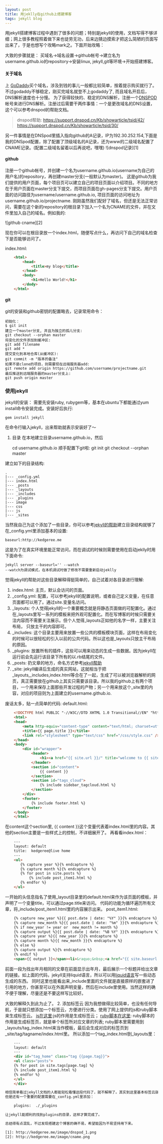 ```yaml
---
layout: post
title: 用jeklly在github上搭建博客
tags: jekyll blog
---
```

用jekyll搭建博客过程中遇到了很多的问题；特别是jekyll的使用，文档写得不够详细；网上很多教程照着做下来也徒劳无功，后来边猜边摸索才把这么简陋的页面写出来了，于是也想写个攻略mark之。下面开始攻略：

大致的步骤就是： 买域名->域名设置->github帐号->建立名为username.github.io的repository->安装linux, jekyll,git等环境->开始搭建博客。

#### 关于域名
上 [GoDaddy](http://www.godaddy.com/)买个域名，涉及到钱的事儿一般都比较简单，按着提示购买就行了。不过godaddy不够稳定，刚买完域名就登不上godaddy了, 而且域名开启后，DNS解析速度也十分慢。
为了获得较快的、稳定的DNS解析，注册一个[DNSPOD](www.dnspod.cn)帐号来进行DNS解析。注册过后需要干两件事情：一个是更改域名的DNS设置，这个可以参考dnspod的帮助文档。
>dnspod帮助:
>https://support.dnspod.cn/Kb/showarticle/tsid/42/
>https://support.dnspod.cn/Kb/showarticle/tsid/30/

另一件事情是在DNSpod里插入指向github的A记录，IP为192.30.252.154,下面是我的DNSpod配置，除了配置了顶级域名的A记录，还为www的二级域名配置了CNAME记录。(配置二级域名留着以后再说吧，嘿嘿)
![dnspod记录][1]
#### github
注册一个github帐号，并创建一个名为username.github.io(username为自己的用户名)的repository，再创建master分支(一般默认为master)。
这是github为我们提供的用户页面，每个项目页可以建立自己的项目页面以介绍项目。不同的地方在于用户页面在master分支下提交，而项目页面在gh-pages分支下提交。用户页面的访问路径为username/username.github.io, 项目页面的访问地址为username.github.io/projectname.
刚刚虽然我们配好了域名，但还是无法正常访问，需要在这个新的repository的根目录下加入一个名为CNAME的文件，并在文件里加入自己的域名。例如我的:

![github cname][2]
  
现在你可以在根目录放一个index.html，随便写点什么，再访问下自己的域名检查下是否能够访问了。
  
index.html:

```html
    <html>
        <head>
            <title>my blog</title>
        </head>
        <body>
            <h1>Hello World!</h1> 
        </dody>
    </html>
```

#### git
git的安装和github密钥的配置略去，记录常用命令：

 	初始化：　
	$ git init
	建立一个master分支, 并且为独立的孤儿分支:
	git checkout --orphan master
	将变化的文件添加到缓冲区:
	git add filename
	git add *
	提交变化到本地仓库(从缓冲区):
	git commit -m "版本的备注"
	如果不是clone的项目，则需要现在远端服务器add:
	git remote add origin https://github.com/username/projectname.git
	最后推送到远端服务器的master分支上:
	git push origin master

### 使用jekyll
jekyll的安装：
需要先安装ruby, rubygem等，基本在ubuntu下都能通过yum install命令安装完成。安装好后执行:

	gem install jekyll

在命令行输入jekyll，出来帮助就表示安装好了～
1. 目录
在本地建立目录username.github.io，然后

	cd username.github.io
	顺手配置下git啦:
	git init
	git checkout --orphan master
   
建立如下的目录结构:

	.
	|--- _config.yml
	|--- index.html
	|--- _posts
	|--- _layouts
	|--- _includes
	|--- _plugins
	|--- image
	|--- css
	|--- js
	|--- _sites
    
当然我自己为这个添加了一些目录，你可以参考[jekyll的帮助](http://jekyllcn.com/docs/structure/)建立目录结构就够了
在_config.yml里添加基本的设置:

	baseurl:http://kedgeree.me
    
这是为了在真实环境里能正常访问，而在调试的时候则需要使用在启动jeklly时用下面命令:

	jekyll server --baseurl='' --watch
	--watch为调试模式，在本机调试时做了修改不需要重新启动jeklly
    
觉得jekyll的帮助对这些目录解释得挺简单的，自己试着对各目录进行理解:
1) index.html: 主页，默认会访问的页面。
2) _config.yml: 配置，可以参考jekyll的配置说明，或者自己定义变量，在任意页面都可以用了。通过site.变量名访问。
3) _layouts: 个人觉得jekyll的一个重要概念就是将静态页面做的可配置化。通过在_layouts里写一系列的模板来把外观可配置化。而在写博客的时候只需要关注内容而不需要关注展示。但个人觉得_layouts正如他的名字一样，主要关注布局， 只放主干的内容即可。
4) _includes: 这个目录主要用来放置一些公共的模板模块页面，这样在布局变化的时候可以很轻松的引入以前的公共代码。所以这也是_layouts只放主干布局的原因。
5) _plugins: 放置所有的插件，这些可以用来动态的生成一些数据。因为jekyll在运行前会先运行该目录下所有的以.rb结尾的文件。
6) _posts: 扔文章的地方，命名方式参考[jekyll帮助](http://jekyllcn.com/docs/structure/)
7) _site: jekyll编译后生成的真实网站，这就相当于把_layouts,_includes,index.html等合在了一起，生成了可以被浏览器解析的网页，真正需要放在github上其实只需要该目录。所以我的github上有两个项目，一个用来保存上面那些开发过程的产物；另一个用来放这个_site里的内容，对应的项目则为上面建立的username.github.io.

废话太多，贴一点简单的代码:
default.html:

```html
	<!DOCTYPE html PUBLIC "-//W3C//DTD XHTML 1.0 Transitional//EN" "http://www.w3.org/TR/xhtml1/DTD/xhtml1-transitional.dtd">
	<html>
	<head>
		<meta http-equiv="content-type" content="text/html; charset=utf-8" />
		<title>{{ page.title }}</title>
		<link rel="stylesheet" type="text/css" href="/css/style.css" />
	</head>
	<body>
		<div id="wrapper">
			<header>
				<h1><a href="{{ site.url }}/" title="welcome to {{ site.sitename }}" class="home">{{ site.sitename }}</a>:~{{ page.url }}</h1>
			</header>
			<section id="content">
				{{ content }}
			</section>
			<section id="tags_cloud">
				{% include sidebar_tagcloud.html %}             
			</section>
		</div>
		<footer>
			{% include footer.html %}
		</footer>
	</body>
	</html>
```

在content这个section里, {{ content }}这个变量代表着index.html里的内容。其他的section主要是一些样式上的控制，不详细展开了。
再看看index.html：

```html
    ---
    layout: default
    title:  kedgeree@live home
    ---
    <ul>
       {% capture year %}{% endcapture %}
       {% capture month %}{% endcapture %}
       {% for post in site.posts %}
           {% include post_item1.html %}
       {% endfor %}
    </ul>
```

一开始的头信息指名了使用_layout目录里的default.html来作为该页面的模板，并声明了一个变量title，可以通过page.title来访问。
代码的功能为循环遍历所有文章，将_include/post_item1.html里的内容展示出来。
post_item1.html:

```html
	{% capture new_year %}{{ post.date | date: "%Y" }}{% endcapture %}
	{% capture new_month %}{{ post.date | date: "%m" }}{% endcapture %}
	{% if new_year != year or  new_month != month %}
	{% capture output %}{{ post.date | date: "%B %Y" }}{% endcapture %}
	{% capture year %}{{ new_year }}{% endcapture %}
	{% capture month %}{{ new_month }}{% endcapture %}
	{% else %}
	{% capture output %}{% endcapture %}
	{% endif %}
	<span>{{ output }}</span><li>&raquo;&nbsp;<a href="{{ site.baseurl }}{{ post.url }}">{{ post.title }}</a></li>
```

前面一段为找出年月相同的文章在前面显示出年月，最后展示一个标题并给出文章的链接。如上面的代码，jekyll支持liquid语言，所以可以用[liquid语言](http://docs.shopify.com/themes/liquid-basics)写一些动态生成的东西。
同时这里也能看出来_include里面的文件就是直接原样的嵌套进了引用的地方，你甚至可以在外面声明变量，然后在include里使用。当然这样的确不便于理解，尽量还是不要这样写比较好。

大致的解释久到此为止了。
2. 添加标签云
因为我想做得比较简单，也没有任何导航，于是就只想添加一个标签云，方便进行分类。使用了网上提供的js和ruby脚本来生成标签云。
[js在这里](https://github.com/addywaddy/jquery.tagcloud.js/):js的作用是生成标签云；
[ruby脚本在这里](https://github.com/kedgeree/dev.kedgeree.me/blob/master/_plugins/tag_page.r): ruby脚本的作用是生成标签页，就是单个标签所对应文章的列表;
ruby脚本里需要用到 _layouts/tag_index.html来当作模板，最后会生成对应的标签页到_site/tag/tagname/index.html里。
所以添加一个tag_index.html到_layouts里：

```html
	---
	layout: default
	---
	<div id="tag_home" class="tag {{page.tag}}">
	<ul class="posts">
	{% for post in site.tags[page.tag] %}
	{% include post_item1.html %}
	{% endfor %}
	</ul>
	</div>

相信简单看过jekyll文档的人都能轻松看懂这段代码了，就不解释了。其实到这里基本标签云就添加好了。
但是还有一个重要的配置需要在_config.yml里添加：

	plugins:  ./_plugins
    
让jekyll能顺利的找到plugins的目录，这样才算完成了。

总结得有点混乱，不过发现搭建这个博客的确不易，希望能因为不易坚持用下来。

[1]: http://kedgeree.me/image/dnspod_1.png
[2]: http://kedgeree.me/image/cname.png


